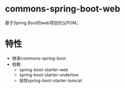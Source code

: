# commons-spring-boot-web
基于Spring Boot的web项目的父POM。

# 特性
- 继承commons-spring-boot
- 依赖
  + spring-boot-starter-web
  + spring-boot-starter-undertow
  + 排除spring-boot-starter-tomcat